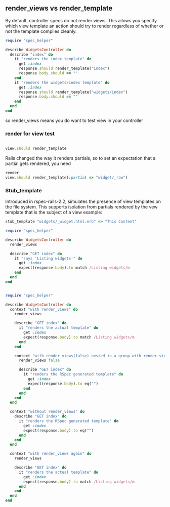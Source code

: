 ## render_views vs render_template

By default, controller specs do not render views. This allows you specify
which view template an action should try to render regardless of whether or
not the template compiles cleanly.


```ruby
require "spec_helper"

describe WidgetsController do
  describe "index" do
    it "renders the index template" do
      get :index
      response.should render_template("index")
      response.body.should == ""
    end
    it "renders the widgets/index template" do
      get :index
      response.should render_template("widgets/index")
      response.body.should == ""
    end
  end
end
```

so render_views means you do want to test view in your controller


### render for view test

```ruby

view.should render_template

```

Rails changed the way it renders partials, so to set an expectation that a partial gets rendered, you need

```ruby
render
view.should render_template(:partial => "widget/_row")
``` 

### Stub_template

Introduced in rspec-rails-2.2, simulates the presence of view templates on the
file system. This supports isolation from partials rendered by the vew template
that is the subject of a view example:

```ruby
stub_template "widgets/_widget.html.erb" => "This Content"

```

```ruby
require "spec_helper"

describe WidgetsController do
  render_views

  describe "GET index" do
    it "says 'Listing widgets'" do
      get :index
      expect(response.body).to match /Listing widgets/m
    end
  end
end
```



```ruby

require "spec_helper"

describe WidgetsController do
  context "with render_views" do
    render_views

    describe "GET index" do
      it "renders the actual template" do
        get :index
        expect(response.body).to match /Listing widgets/m
      end
    end

    context "with render_views(false) nested in a group with render_views" do
      render_views false

      describe "GET index" do
        it "renders the RSpec generated template" do
          get :index
          expect(response.body).to eq("")
        end
      end
    end
  end

  context "without render_views" do
    describe "GET index" do
      it "renders the RSpec generated template" do
        get :index
        expect(response.body).to eq("")
      end
    end
  end

  context "with render_views again" do
    render_views

    describe "GET index" do
      it "renders the actual template" do
        get :index
        expect(response.body).to match /Listing widgets/m
      end
    end
  end
end

```
